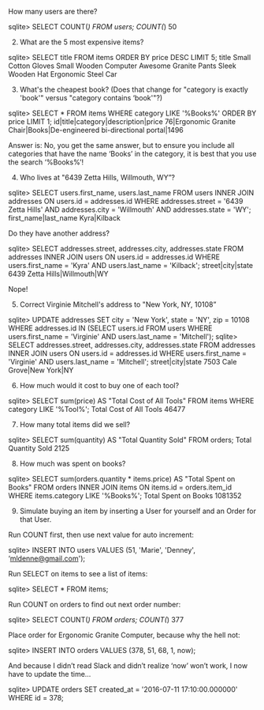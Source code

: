How many users are there?

sqlite> SELECT COUNT(*) FROM users;
COUNT(*)
50

2) What are the 5 most expensive items?

sqlite> SELECT title FROM items ORDER BY price DESC LIMIT 5;
title
Small Cotton Gloves
Small Wooden Computer
Awesome Granite Pants
Sleek Wooden Hat
Ergonomic Steel Car

3) What's the cheapest book? (Does that change for "category is exactly 'book'" versus "category contains ‘book'"?)

sqlite> SELECT * FROM items WHERE category LIKE '%Books%' ORDER BY price LIMIT 1;
id|title|category|description|price
76|Ergonomic Granite Chair|Books|De-engineered bi-directional portal|1496

Answer is: No, you get the same answer, but to ensure you include all categories that have the name ‘Books’ in the category, it is best that you use the search ‘%Books%’!

4) Who lives at "6439 Zetta Hills, Willmouth, WY”?

sqlite> SELECT users.first_name, users.last_name FROM users INNER JOIN addresses ON users.id = addresses.id WHERE addresses.street = '6439 Zetta Hills' AND addresses.city = 'Willmouth' AND addresses.state = 'WY';
first_name|last_name
Kyra|Kilback

Do they have another address?

sqlite> SELECT addresses.street, addresses.city, addresses.state FROM addresses INNER JOIN users ON users.id = addresses.id WHERE users.first_name = 'Kyra' AND users.last_name = 'Kilback';
street|city|state
6439 Zetta Hills|Willmouth|WY

Nope!

5) Correct Virginie Mitchell's address to "New York, NY, 10108”

sqlite> UPDATE addresses SET city = 'New York', state = 'NY', zip = 10108 WHERE addresses.id IN (SELECT users.id FROM users WHERE users.first_name = 'Virginie' AND users.last_name = 'Mitchell');
sqlite> SELECT addresses.street, addresses.city, addresses.state FROM addresses INNER JOIN users ON users.id = addresses.id WHERE users.first_name = 'Virginie' AND users.last_name = 'Mitchell';
street|city|state
7503 Cale Grove|New York|NY

6) How much would it cost to buy one of each tool?

sqlite> SELECT sum(price) AS "Total Cost of All Tools"  FROM items WHERE category LIKE '%Tool%';
Total Cost of All Tools
46477

7) How many total items did we sell?

sqlite> SELECT sum(quantity) AS "Total Quantity Sold" FROM orders;
Total Quantity Sold
2125

8) How much was spent on books?

sqlite> SELECT sum(orders.quantity * items.price) AS "Total Spent on Books" FROM orders INNER JOIN items ON items.id = orders.item_id WHERE items.category LIKE '%Books%';
Total Spent on Books
1081352

9) Simulate buying an item by inserting a User for yourself and an Order for that User.

Run COUNT first, then use next value for auto increment:

sqlite> INSERT INTO users VALUES (51, 'Marie', 'Denney', ‘mldenne@gmail.com');

Run SELECT on items to see a list of items:

sqlite> SELECT * FROM items;

Run COUNT on orders to find out next order number:

sqlite> SELECT COUNT(*) FROM orders;
COUNT(*)
377

Place order for Ergonomic Granite Computer, because why the hell not:

sqlite> INSERT INTO orders VALUES (378, 51, 68, 1, now);                             

And because I didn’t read Slack and didn’t realize ‘now’ won’t work, I now have to update the time…

sqlite> UPDATE orders SET created_at = '2016-07-11 17:10:00.000000' WHERE id = 378;
